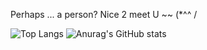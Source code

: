 Perhaps ... a person?
Nice 2 meet U ~~ (*^^ /
<!---
CookieFNP/CookieFNP is a ✨ special ✨ repository because its `README.md` (this file) appears on your GitHub profile.
You can click the Preview link to take a look at your changes.
--->


![Top Langs](https://github-readme-stats.vercel.app/api/top-langs/?username=CookieFNP)
![Anurag's GitHub stats](https://github-readme-stats.vercel.app/api?username=CookieFNP&show=reviews,discussions_started,discussions_answered,prs_merged,prs_merged_percentage)
